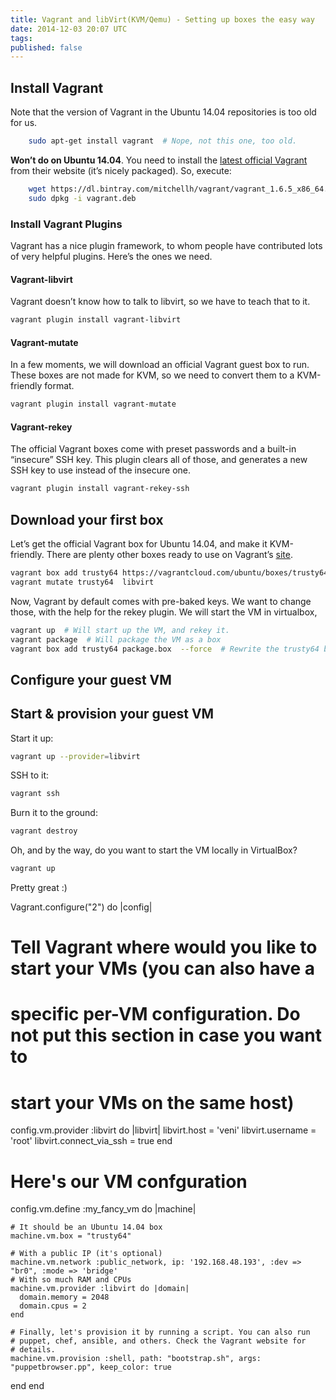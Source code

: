 ```yaml
---
title: Vagrant and libVirt(KVM/Qemu) - Setting up boxes the easy way
date: 2014-12-03 20:07 UTC
tags:
published: false
---
```





## Install Vagrant
Note that the version of Vagrant in the Ubuntu 14.04 repositories is too old for us.

```bash
    sudo apt-get install vagrant  # Nope, not this one, too old.
```
**Won’t do on Ubuntu 14.04**. You need to install the [latest official Vagrant](https://www.vagrantup.com/downloads.html) from their website (it’s nicely packaged).
So, execute:

```bash
    wget https://dl.bintray.com/mitchellh/vagrant/vagrant_1.6.5_x86_64.deb -O vagrant.deb
    sudo dpkg -i vagrant.deb
```

### Install Vagrant Plugins
Vagrant has a nice plugin framework, to whom people have contributed lots of very helpful plugins. Here’s the ones we need.

#### Vagrant-libvirt

Vagrant doesn’t know how to talk to libvirt, so we have to teach that to it.

```bash
vagrant plugin install vagrant-libvirt
```

#### Vagrant-mutate

In a few moments, we will download an official Vagrant guest box to run. These boxes are not made for KVM, so we need to convert them to a KVM-friendly format.

```bash
vagrant plugin install vagrant-mutate
```
#### Vagrant-rekey

The official Vagrant boxes come with preset passwords and a built-in “insecure” SSH key. This plugin clears all of those, and generates a new SSH key to use instead of the insecure one.

```bash
vagrant plugin install vagrant-rekey-ssh
```


## Download your first box
Let’s get the official Vagrant box for Ubuntu 14.04, and make it KVM-friendly. There are plenty other boxes ready to use on Vagrant’s [site](https://vagrantcloud.com/discover/featured).

```bash
vagrant box add trusty64 https://vagrantcloud.com/ubuntu/boxes/trusty64/versions/14.04/providers/virtualbox.box
vagrant mutate trusty64  libvirt
```
Now, Vagrant by default comes with pre-baked keys. We want to change those, with the help for the rekey plugin. We will start the VM in virtualbox, 

```bash
vagrant up  # Will start up the VM, and rekey it.
vagrant package  # Will package the VM as a box
vagrant box add trusty64 package.box  --force  # Rewrite the trusty64 box
```


## Configure your guest VM


## Start &amp; provision your guest VM

Start it up:

``` bash
vagrant up --provider=libvirt
```

SSH to it:

``` bash
vagrant ssh
```

Burn it to the ground:

``` bash
vagrant destroy
```

Oh, and by the way, do you want to start the VM locally in VirtualBox?
```bash
vagrant up
```
Pretty great :)

Vagrant.configure("2") do |config|

  # Tell Vagrant where would you like to start your VMs (you can also have a
  # specific per-VM configuration. Do not put this section in case you want to
  # start your VMs on the same host)
  config.vm.provider :libvirt do |libvirt|
    libvirt.host = 'veni'
    libvirt.username = 'root'
    libvirt.connect_via_ssh = true
  end

  # Here's our VM confguration
  config.vm.define :my_fancy_vm do |machine|

    # It should be an Ubuntu 14.04 box
    machine.vm.box = "trusty64"

    # With a public IP (it's optional)
    machine.vm.network :public_network, ip: '192.168.48.193', :dev => "br0", :mode => 'bridge'
    # With so much RAM and CPUs
    machine.vm.provider :libvirt do |domain|
      domain.memory = 2048
      domain.cpus = 2
    end

    # Finally, let's provision it by running a script. You can also run
    # puppet, chef, ansible, and others. Check the Vagrant website for
    # details.
    machine.vm.provision :shell, path: "bootstrap.sh", args: "puppetbrowser.pp", keep_color: true

  end
end
